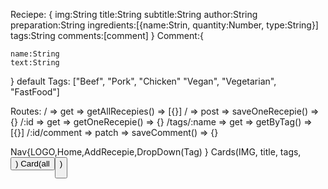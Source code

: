 Reciepe:
{
img:String
title:String
subtitle:String
author:String
preparation:String
ingredients:[{name:Strin, quantity:Number, type:String}]
tags:String
comments:[comment]
}
Comment:{

    name:String
    text:String

}
default Tags: ["Beef", "Pork", "Chicken" "Vegan", "Vegetarian", "FastFood"]

Routes:
/ => get => getAllRecepies() => [{}]
/ => post => saveOneRecepie() => {}
/:id => get => getOneRecepie() => {}
/tags/:name => get => getByTag() => [{}]
/:id/comment => patch => saveComment() => {}

Nav{LOGO,Home,AddRecepie,DropDown(Tag) }
Cards(IMG, title, tags, <Button ShowRecepie>)
Card(all <Button AddComment> )
